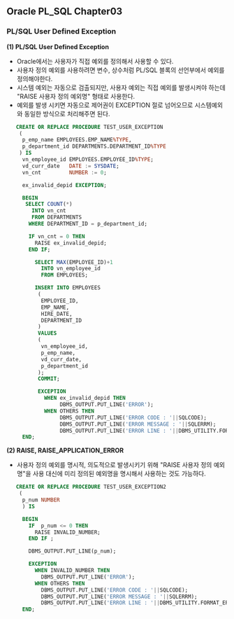 ## Oracle PL_SQL Chapter03
### PL/SQL User Defined Exception
**(1) PL/SQL User Defined Exception** 
- Oracle에서는 사용자가 직접 예외를 정의해서 사용할 수 있다. 
- 사용자 정의 예외를 사용하려면 변수, 상수처럼 PL/SQL 블록의 선언부에서 예외를 정의해야한다. 
- 시스템 예외는 자동으로 검출되지만, 사용자 예외는 직접 예외를 발생시켜야 하는데 "RAISE 사용자 정의 예외명" 형태로 사용한다. 
- 예외를 발생 시키면 자동으로 제어권이  EXCEPTION 절로 넘어오므로 시스템예외와 동일한 방식으로 처리해주면 된다. 
```SQL
   CREATE OR REPLACE PROCEDURE TEST_USER_EXCEPTION
    (
     p_emp_name EMPLOYEES.EMP_NAME%TYPE,
     p_department_id DEPARTMENTS.DEPARTMENT_ID%TYPE
    ) IS 
     vn_employee_id EMPLOYEES.EMPLOYEE_ID%TYPE;
     vd_curr_date   DATE := SYSDATE;
     vn_cnt         NUMBER := 0;

     ex_invalid_depid EXCEPTION;

     BEGIN
      SELECT COUNT(*)
        INTO vn_cnt
        FROM DEPARTMENTS
       WHERE DEPARTMENT_ID = p_department_id; 

       IF vn_cnt = 0 THEN
         RAISE ex_invalid_depid;
       END IF;

         SELECT MAX(EMPLOYEE_ID)+1
           INTO vn_employee_id 
           FROM EMPLOYEES;

         INSERT INTO EMPLOYEES
          (
           EMPLOYEE_ID,
           EMP_NAME,
           HIRE_DATE,
           DEPARTMENT_ID
          )
          VALUES   
          (
           vn_employee_id,
           p_emp_name,
           vd_curr_date,
           p_department_id
          );
          COMMIT;

          EXCEPTION 
            WHEN ex_invalid_depid THEN
                 DBMS_OUTPUT.PUT_LINE('ERROR');
            WHEN OTHERS THEN     
                 DBMS_OUTPUT.PUT_LINE('ERROR CODE : '||SQLCODE);
                 DBMS_OUTPUT.PUT_LINE('ERROR MESSAGE : '||SQLERRM);
                 DBMS_OUTPUT.PUT_LINE('ERROR LINE : '||DBMS_UTILITY.FORMAT_ERROR_BACKTRACE);
     END;        
```

**(2) RAISE, RAISE_APPLICATION_ERROR**   
 - 사용자 정의 예외를 명시적, 의도적으로 발생시키기 위해 "RAISE 사용자 정의 예외명"을 사용 대신에 미리 정의된 예외명을 명시해서 사용하는 것도 가능하다.  
```SQL
   CREATE OR REPLACE PROCEDURE TEST_USER_EXCEPTION2
    (
     p_num NUMBER 
     ) IS

     BEGIN 
       IF  p_num <= 0 THEN 
         RAISE INVALID_NUMBER;
       END IF ;

       DBMS_OUTPUT.PUT_LINE(p_num);

       EXCEPTION 
         WHEN INVALID_NUMBER THEN
           DBMS_OUTPUT.PUT_LINE('ERROR');
         WHEN OTHERS THEN
           DBMS_OUTPUT.PUT_LINE('ERROR CODE : '||SQLCODE);
           DBMS_OUTPUT.PUT_LINE('ERROR MESSAGE : '||SQLERRM);
           DBMS_OUTPUT.PUT_LINE('ERROR LINE : '||DBMS_UTILITY.FORMAT_ERROR_BACKTRACE);
     END;
```
